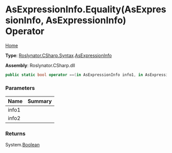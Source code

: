 # AsExpressionInfo\.Equality\(AsExpressionInfo, AsExpressionInfo\) Operator

[Home](../../../../../README.md)

**Type**: [Roslynator.CSharp.Syntax](../../README.md)\.[AsExpressionInfo](../README.md)

**Assembly**: Roslynator\.CSharp\.dll

```csharp
public static bool operator ==(in AsExpressionInfo info1, in AsExpressionInfo info2)
```

### Parameters

| Name | Summary |
| ---- | ------- |
| info1 | |
| info2 | |

### Returns

System\.[Boolean](https://docs.microsoft.com/en-us/dotnet/api/system.boolean)

